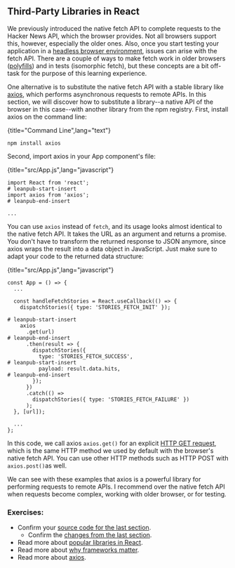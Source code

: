 ## Third-Party Libraries in React

We previously introduced the native fetch API to complete requests to the Hacker News API, which the browser provides. Not all browsers support this, however, especially the older ones. Also, once you start testing your application in a [headless browser environment](https://en.wikipedia.org/wiki/Headless_browser), issues can arise with the fetch API. There are a couple of ways to make fetch work in older browsers ([polyfills](https://en.wikipedia.org/wiki/Polyfill_(programming))) and in tests (isomorphic fetch), but these concepts are a bit off-task for the purpose of this learning experience.

One alternative is to substitute the native fetch API with a stable library like [axios](https://github.com/axios/axios), which performs asynchronous requests to remote APIs. In this section, we will discover how to substitute a library--a native API of the browser in this case--with another library from the npm registry. First, install axios on the command line:

{title="Command Line",lang="text"}
~~~~~~~
npm install axios
~~~~~~~

Second, import axios in your App component's file:

{title="src/App.js",lang="javascript"}
~~~~~~~
import React from 'react';
# leanpub-start-insert
import axios from 'axios';
# leanpub-end-insert

...
~~~~~~~

You can use `axios` instead of `fetch`, and its usage looks almost identical to the native fetch API. It takes the URL as an argument and returns a promise. You don't have to transform the returned response to JSON anymore, since axios wraps the result into a data object in JavaScript. Just make sure to adapt your code to the returned data structure:

{title="src/App.js",lang="javascript"}
~~~~~~~
const App = () => {
  ...

  const handleFetchStories = React.useCallback(() => {
    dispatchStories({ type: 'STORIES_FETCH_INIT' });

# leanpub-start-insert
    axios
      .get(url)
# leanpub-end-insert
      .then(result => {
        dispatchStories({
          type: 'STORIES_FETCH_SUCCESS',
# leanpub-start-insert
          payload: result.data.hits,
# leanpub-end-insert
        });
      })
      .catch(() =>
        dispatchStories({ type: 'STORIES_FETCH_FAILURE' })
      );
  }, [url]);

  ...
};
~~~~~~~

In this code, we call axios `axios.get()` for an explicit [HTTP GET request](https://developer.mozilla.org/en-US/docs/Web/HTTP/Methods/GET), which is the same HTTP method we used by default with the browser's native fetch API. You can use other HTTP methods such as HTTP POST with `axios.post()`as well.

We can see with these examples that axios is a powerful library for performing requests to remote APIs. I recommend over the native fetch API when requests become complex, working with older browser, or for testing.

### Exercises:

* Confirm your [source code for the last section](https://codesandbox.io/s/github/the-road-to-learn-react/hacker-stories/tree/hs/Third-Party-Libraries-in-React).
  * Confirm the [changes from the last section](https://github.com/the-road-to-learn-react/hacker-stories/compare/hs/Explicit-Data-Fetching-with-React...hs/Third-Party-Libraries-in-React?expand=1).
* Read more about [popular libraries in React](https://www.robinwieruch.de/react-libraries).
* Read more about [why frameworks matter](https://www.robinwieruch.de/why-frameworks-matter).
* Read more about [axios](https://github.com/axios/axios).